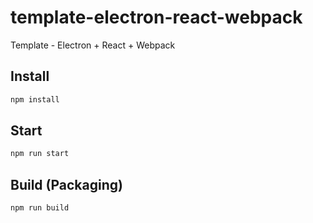 # template-electron-react-webpack
Template - Electron + React + Webpack

## Install
```bash
npm install
```

## Start
```bash
npm run start
```

## Build (Packaging)

```bash
npm run build
```

